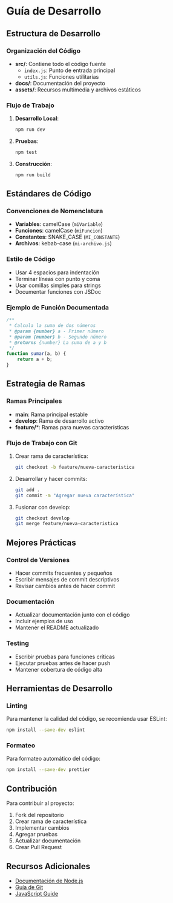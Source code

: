 # Guía de Desarrollo

## Estructura de Desarrollo

### Organización del Código

- **src/**: Contiene todo el código fuente
  - `index.js`: Punto de entrada principal
  - `utils.js`: Funciones utilitarias
- **docs/**: Documentación del proyecto
- **assets/**: Recursos multimedia y archivos estáticos

### Flujo de Trabajo

1. **Desarrollo Local**:
   ```bash
   npm run dev
   ```

2. **Pruebas**:
   ```bash
   npm test
   ```

3. **Construcción**:
   ```bash
   npm run build
   ```

## Estándares de Código

### Convenciones de Nomenclatura

- **Variables**: camelCase (`miVariable`)
- **Funciones**: camelCase (`miFuncion`)
- **Constantes**: SNAKE_CASE (`MI_CONSTANTE`)
- **Archivos**: kebab-case (`mi-archivo.js`)

### Estilo de Código

- Usar 4 espacios para indentación
- Terminar líneas con punto y coma
- Usar comillas simples para strings
- Documentar funciones con JSDoc

### Ejemplo de Función Documentada

```javascript
/**
 * Calcula la suma de dos números
 * @param {number} a - Primer número
 * @param {number} b - Segundo número
 * @returns {number} La suma de a y b
 */
function sumar(a, b) {
    return a + b;
}
```

## Estrategia de Ramas

### Ramas Principales

- **main**: Rama principal estable
- **develop**: Rama de desarrollo activo
- **feature/***: Ramas para nuevas características

### Flujo de Trabajo con Git

1. Crear rama de característica:
   ```bash
   git checkout -b feature/nueva-caracteristica
   ```

2. Desarrollar y hacer commits:
   ```bash
   git add .
   git commit -m "Agregar nueva característica"
   ```

3. Fusionar con develop:
   ```bash
   git checkout develop
   git merge feature/nueva-caracteristica
   ```

## Mejores Prácticas

### Control de Versiones

- Hacer commits frecuentes y pequeños
- Escribir mensajes de commit descriptivos
- Revisar cambios antes de hacer commit

### Documentación

- Actualizar documentación junto con el código
- Incluir ejemplos de uso
- Mantener el README actualizado

### Testing

- Escribir pruebas para funciones críticas
- Ejecutar pruebas antes de hacer push
- Mantener cobertura de código alta

## Herramientas de Desarrollo

### Linting

Para mantener la calidad del código, se recomienda usar ESLint:

```bash
npm install --save-dev eslint
```

### Formateo

Para formateo automático del código:

```bash
npm install --save-dev prettier
```

## Contribución

Para contribuir al proyecto:

1. Fork del repositorio
2. Crear rama de característica
3. Implementar cambios
4. Agregar pruebas
5. Actualizar documentación
6. Crear Pull Request

## Recursos Adicionales

- [Documentación de Node.js](https://nodejs.org/docs/)
- [Guía de Git](https://git-scm.com/doc)
- [JavaScript Guide](https://developer.mozilla.org/en-US/docs/Web/JavaScript/Guide)